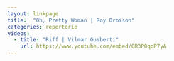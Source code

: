 ```yaml
---
layout: linkpage
title:  "Oh, Pretty Woman | Roy Orbison"
categories: repertorie
videos:
  - title: "Riff | Vilmar Gusberti"
    url: https://www.youtube.com/embed/GR3P0qqP7yA
---
```

